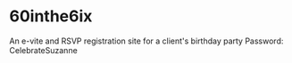 # 60inthe6ix
An e-vite and RSVP registration site for a client's birthday party
Password: CelebrateSuzanne
